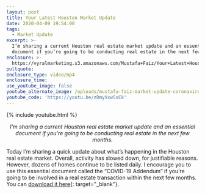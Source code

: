 ```yaml
---
layout: post
title: Your Latest Houston Market Update
date: 2020-04-09 19:54:00
tags:
  - Market Update
excerpt: >-
  I’m sharing a current Houston real estate market update and an essential
  document if you’re going to be conducting real estate in the next few months.
enclosure: >-
  https://vyralmarketing.s3.amazonaws.com/Mustafa+Faiz/Your+Latest+Houston+Market+Update.mp4
pullquote:
enclosure_type: video/mp4
enclosure_time:
use_youtube_image: false
youtube_alternate_image: /uploads/mustafa-faiz-market-update-coronavirus-youtube.jpg
youtube_code: 'https://youtu.be/zDmyVxw5xCk'
---
```


{% include youtube.html %}

<p style="text-align: center;"><em>I’m sharing a current Houston real estate market update and an essential document if you’re going to be conducting real estate in the next few months.</em></p>

Today I’m sharing a quick update about what’s happening in the Houston real estate market. Overall, activity has slowed down, for justifiable reasons. However, dozens of homes continue to be listed daily. I encourage you to use this essential document called the “COVID-19 Addendum” if you’re going to be involved in a real estate transaction within the next few months. You can [download it here](https://www.texasrealestate.com/members/posts/new-covid-19-form-for-members-of-texas-realtors/){: target="_blank"}.